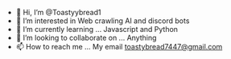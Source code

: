 - 👋 Hi, I’m @Toastyybread1
- 👀 I’m interested in Web crawling AI and discord bots
- 🌱 I’m currently learning ... Javascript and Python
- 💞️ I’m looking to collaborate on ... Anything
- 📫 How to reach me ... My email toastybread7447@gmail.com

<!---
Toastyybread1/Toastyybread1 is a ✨ special ✨ repository because its `README.md` (this file) appears on your GitHub profile.
You can click the Preview link to take a look at your changes.
--->
